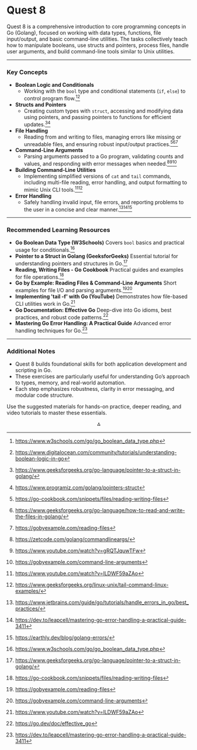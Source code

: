 # Quest 8
Quest 8 is a comprehensive introduction to core programming concepts in Go (Golang), focused on working with data types, functions, file input/output, and basic command-line utilities. The tasks collectively teach how to manipulate booleans, use structs and pointers, process files, handle user arguments, and build command-line tools similar to Unix utilities.

***

### Key Concepts

- **Boolean Logic and Conditionals**
    - Working with the `bool` type and conditional statements (`if`, `else`) to control program flow.[^1][^2]
- **Structs and Pointers**
    - Creating custom types with `struct`, accessing and modifying data using pointers, and passing pointers to functions for efficient updates.[^3][^4]
- **File Handling**
    - Reading from and writing to files, managing errors like missing or unreadable files, and ensuring robust input/output practices.[^5][^6][^7]
- **Command-Line Arguments**
    - Parsing arguments passed to a Go program, validating counts and values, and responding with error messages when needed.[^8][^9][^10]
- **Building Command-Line Utilities**
    - Implementing simplified versions of `cat` and `tail` commands, including multi-file reading, error handling, and output formatting to mimic Unix CLI tools.[^11][^12]
- **Error Handling**
    - Safely handling invalid input, file errors, and reporting problems to the user in a concise and clear manner.[^13][^14][^15]

***

### Recommended Learning Resources

- **Go Boolean Data Type (W3Schools)**
Covers `bool` basics and practical usage for conditionals.[^1]
- **Pointer to a Struct in Golang (GeeksforGeeks)**
Essential tutorial for understanding pointers and structures in Go.[^3]
- **Reading, Writing Files - Go Cookbook**
Practical guides and examples for file operations.[^5]
- **Go by Example: Reading Files \& Command-Line Arguments**
Short examples for file I/O and parsing arguments.[^7][^10]
- **Implementing 'tail -f' with Go (YouTube)**
Demonstrates how file-based CLI utilities work in Go.[^11]
- **Go Documentation: Effective Go**
Deep-dive into Go idioms, best practices, and robust code patterns.[^16]
- **Mastering Go Error Handling: A Practical Guide**
Advanced error handling techniques for Go.[^14]

***

### Additional Notes

- Quest 8 builds foundational skills for both application development and scripting in Go.
- These exercises are particularly useful for understanding Go’s approach to types, memory, and real-world automation.
- Each step emphasizes robustness, clarity in error messaging, and modular code structure.

Use the suggested materials for hands-on practice, deeper reading, and video tutorials to master these essentials.

<div style="text-align: center">⁂</div>

[^1]: https://www.w3schools.com/go/go_boolean_data_type.php

[^2]: https://www.digitalocean.com/community/tutorials/understanding-boolean-logic-in-go

[^3]: https://www.geeksforgeeks.org/go-language/pointer-to-a-struct-in-golang/

[^4]: https://www.programiz.com/golang/pointers-struct

[^5]: https://go-cookbook.com/snippets/files/reading-writing-files

[^6]: https://www.geeksforgeeks.org/go-language/how-to-read-and-write-the-files-in-golang/

[^7]: https://gobyexample.com/reading-files

[^8]: https://zetcode.com/golang/commandlineargs/

[^9]: https://www.youtube.com/watch?v=gRQTJquwTFw

[^10]: https://gobyexample.com/command-line-arguments

[^11]: https://www.youtube.com/watch?v=lLDWF59aZAo

[^12]: https://www.geeksforgeeks.org/linux-unix/tail-command-linux-examples/

[^13]: https://www.jetbrains.com/guide/go/tutorials/handle_errors_in_go/best_practices/

[^14]: https://dev.to/leapcell/mastering-go-error-handling-a-practical-guide-3411

[^15]: https://earthly.dev/blog/golang-errors/

[^16]: https://go.dev/doc/effective_go

